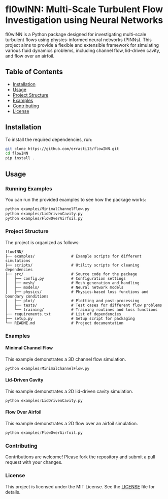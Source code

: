 
# fl0wINN: Multi-Scale Turbulent Flow Investigation using Neural Networks

fl0wINN is a Python package designed for investigating multi-scale turbulent flows using physics-informed neural networks (PINNs). This project aims to provide a flexible and extensible framework for simulating various fluid dynamics problems, including channel flow, lid-driven cavity, and flow over an airfoil.

## Table of Contents
- [Installation](#installation)
- [Usage](#usage)
- [Project Structure](#project-structure)
- [Examples](#examples)
- [Contributing](#contributing)
- [License](#license)

## Installation

To install the required dependencies, run:

```bash
git clone https://github.com/errasti13/flowINN.git
cd flowINN
pip install .
```

## Usage

### Running Examples

You can run the provided examples to see how the package works:

```bash
python examples/MinimalChannelFlow.py
python examples/LidDrivenCavity.py
python examples/FlowOverAirfoil.py
```

### Project Structure

The project is organized as follows:

```
flowINN/
├── examples/                # Example scripts for different simulations
├── scripts/                 # Utility scripts for cleaning dependencies
├── src/                     # Source code for the package
│   ├── config.py            # Configuration settings
│   ├── mesh/                # Mesh generation and handling
│   ├── models/              # Neural network models
│   ├── physics/             # Physics-based loss functions and boundary conditions
│   ├── plot/                # Plotting and post-processing
│   ├── tests/               # Test cases for different flow problems
│   └── training/            # Training routines and loss functions
├── requirements.txt         # List of dependencies
├── setup.py                 # Setup script for packaging
└── README.md                # Project documentation
```

### Examples

#### Minimal Channel Flow

This example demonstrates a 3D channel flow simulation.

```python
python examples/MinimalChannelFlow.py
```

#### Lid-Driven Cavity

This example demonstrates a 2D lid-driven cavity simulation.

```python
python examples/LidDrivenCavity.py
```

#### Flow Over Airfoil

This example demonstrates a 2D flow over an airfoil simulation.

```python
python examples/FlowOverAirfoil.py
```

### Contributing

Contributions are welcome! Please fork the repository and submit a pull request with your changes.

### License

This project is licensed under the MIT License. See the [LICENSE](LICENSE) file for details.
